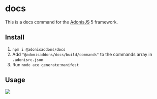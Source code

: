 # docs

This is a docs command for the [AdonisJS](https://adonisjs.com/) 5 framework. 

## Install

1. ``npm i @adonisaddons/docs``
2. Add ``"@adonisaddons/docs/build/commands"`` to the commands array in  ``.adonisrc.json``  
3. Run ``node ace generate:manifest``  

## Usage  

![]([https://twitter.com/i/status/1655215616528117760](https://video.twimg.com/tweet_video/FviBlsKX0AMf7s2.mp4))
